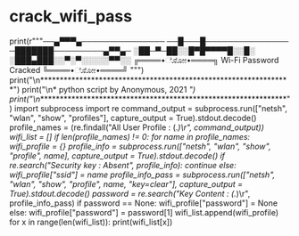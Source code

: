 # crack_wifi_pass
print(r"""──▄▀▀▀▄─────────────── ──█───█─────────────── ─███████─────────▄▀▀▄─ ░██─▀─██░░█▀█▀▀▀▀█░░█░ ░███▄███░░▀░▀░░░░░▀▀░░    ╔════•ೋೋ•════╗  Wi-Fi Password Cracked    ╚════•ೋೋ•════╝  """) print("\n****************************************************************") print("\n* python script by Anonymous, 2021                          *") print("\n****************************************************************")  import subprocess  import re  command_output = subprocess.run(["netsh", "wlan", "show", "profiles"], capture_output = True).stdout.decode() profile_names = (re.findall("All User Profile     : (.*)\r", command_output)) wifi_list = []  if len(profile_names) != 0:     for name in profile_names:         wifi_profile = {}         profile_info = subprocess.run(["netsh", "wlan", "show", "profile", name], capture_output = True).stdout.decode()         if re.search("Security key           : Absent", profile_info):             continue         else:             wifi_profile["ssid"] = name             profile_info_pass = subprocess.run(["netsh", "wlan", "show", "profile", name, "key=clear"], capture_output = True).stdout.decode()             password = re.search("Key Content            : (.*)\r", profile_info_pass)             if password == None:                 wifi_profile["password"] = None             else:                 wifi_profile["password"] = password[1]             wifi_list.append(wifi_profile)   for x in range(len(wifi_list)):     print(wifi_list[x])
